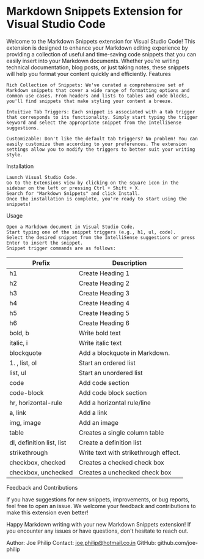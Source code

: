 # Markdown Snippets Extension for Visual Studio Code

Welcome to the Markdown Snippets extension for Visual Studio Code! This extension is designed to enhance your Markdown editing experience by providing a collection of useful and time-saving code snippets that you can easily insert into your Markdown documents. Whether you're writing technical documentation, blog posts, or just taking notes, these snippets will help you format your content quickly and efficiently.
Features

    Rich Collection of Snippets: We've curated a comprehensive set of Markdown snippets that cover a wide range of formatting options and common use cases. From headers and lists to tables and code blocks, you'll find snippets that make styling your content a breeze.

    Intuitive Tab Triggers: Each snippet is associated with a tab trigger that corresponds to its functionality. Simply start typing the trigger keyword and select the appropriate snippet from the IntelliSense suggestions.

    Customizable: Don't like the default tab triggers? No problem! You can easily customize them according to your preferences. The extension settings allow you to modify the triggers to better suit your writing style.

Installation

    Launch Visual Studio Code.
    Go to the Extensions view by clicking on the square icon in the sidebar on the left or pressing Ctrl + Shift + X.
    Search for "Markdown Snippets" and click Install.
    Once the installation is complete, you're ready to start using the snippets!

Usage

    Open a Markdown document in Visual Studio Code.
    Start typing one of the snippet triggers (e.g., h1, ul, code).
    Select the desired snippet from the IntelliSense suggestions or press Enter to insert the snippet.
    Snippet trigger commands are as follows:
    
| Prefix | Description |
| ----------- | ----------- |
| h1 | Create Heading 1 |
| h2 | Create Heading 2 |
| h3 | Create Heading 3 |
| h4 | Create Heading 4 |
| h5 | Create Heading 5 |
| h6 | Create Heading 6 |
| bold, b | Write bold text |
| italic, i | Write italic text |
| blockquote | Add a blockquote in Markdown. |
| 1. , list, ol | Start an ordered list |
| list, ul | Start an unordered list |
| code | Add code section |
| code-block | Add code block section |
| hr, horizontal-rule | Add a horizontal rule/line |
| a, link | Add a link |
| img, image | Add an image |
| table | Creates a single column table |
| dl, definition list, list | Create a definition list |
| strikethrough | Write text with strikethrough effect. |
| checkbox, checked | Creates a checked check box |
| checkbox, unchecked | Creates a unchecked check box |

Feedback and Contributions

If you have suggestions for new snippets, improvements, or bug reports, feel free to open an issue. We welcome your feedback and contributions to make this extension even better!

Happy Markdown writing with your new Markdown Snippets extension! If you encounter any issues or have questions, don't hesitate to reach out.

Author: Joe Philip
Contact: joe.philip@hotmail.co.in
GitHub: github.com/joe-philip